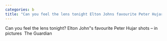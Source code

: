 ```yaml
---
categories: b
title: "Can you feel the lens tonight Elton Johns favourite Peter Hujar shots – in pictures  The Guardian"
---
```

Can you feel the lens tonight? Elton John"s favourite Peter Hujar shots – in pictures&nbsp;&nbsp;The Guardian
